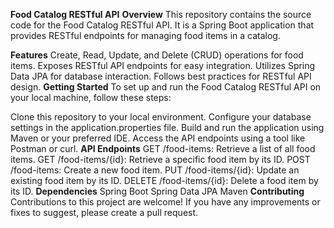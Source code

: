 **Food Catalog RESTful API**
**Overview**
This repository contains the source code for the Food Catalog RESTful API. It is a Spring Boot application that provides RESTful endpoints for managing food items in a catalog.

**Features**
Create, Read, Update, and Delete (CRUD) operations for food items.
Exposes RESTful API endpoints for easy integration.
Utilizes Spring Data JPA for database interaction.
Follows best practices for RESTful API design.
**Getting Started**
To set up and run the Food Catalog RESTful API on your local machine, follow these steps:

Clone this repository to your local environment.
Configure your database settings in the application.properties file.
Build and run the application using Maven or your preferred IDE.
Access the API endpoints using a tool like Postman or curl.
**API Endpoints**
GET /food-items: Retrieve a list of all food items.
GET /food-items/{id}: Retrieve a specific food item by its ID.
POST /food-items: Create a new food item.
PUT /food-items/{id}: Update an existing food item by its ID.
DELETE /food-items/{id}: Delete a food item by its ID.
**Dependencies**
Spring Boot
Spring Data JPA
Maven
**Contributing**
Contributions to this project are welcome! If you have any improvements or fixes to suggest, please create a pull request.
